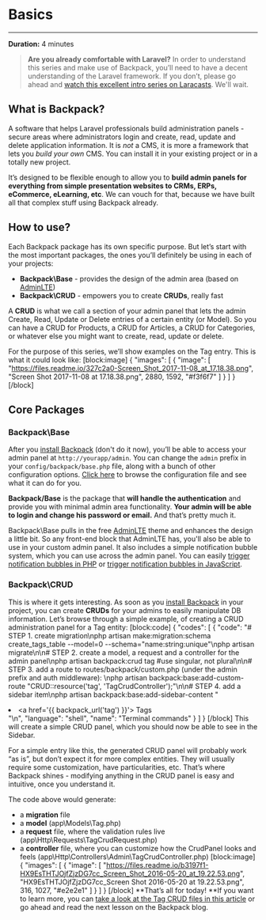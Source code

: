 # Basics

---

**Duration:** 4 minutes

> **Are you already comfortable with Laravel?** In order to understand this series and make use of Backpack, you’ll need to have a decent understanding of the Laravel framework. If you don’t, please go ahead and [watch this excellent intro series on Laracasts](https://laracasts.com/series/laravel-from-scratch-2017). We'll wait.



## What is Backpack?
A software that helps Laravel professionals build administration panels - secure areas where administrators login and create, read, update and delete application information. It is *not* a CMS, it is more a framework that lets you *build your own* CMS. You can install it in your existing project or in a totally new project. 

It’s designed to be flexible enough to allow you to **build admin panels for everything from simple presentation websites to CRMs, ERPs, eCommerce, eLearning, etc**. We can vouch for that, because we have built all that complex stuff using Backpack already.

## How to use?
Each Backpack package has its own specific purpose. But let’s start with the most important packages, the ones you’ll definitely be using in each of your projects:
- **Backpack\Base** - provides the design of the admin area (based on [AdminLTE](https://adminlte.io/themes/AdminLTE/index2.html))
- **Backpack\CRUD** - empowers you to create **CRUDs**, really fast

A **CRUD** is what we call a section of your admin panel that lets the admin Create, Read, Update or Delete entries of a certain entity (or Model). So you can have a CRUD for Products, a CRUD for Articles, a CRUD for Categories, or whatever else you might want to create, read, update or delete.

For the purpose of this series, we’ll show examples on the Tag entry. This is what it could look like:
[block:image]
{
  "images": [
    {
      "image": [
        "https://files.readme.io/327c2a0-Screen_Shot_2017-11-08_at_17.18.38.png",
        "Screen Shot 2017-11-08 at 17.18.38.png",
        2880,
        1592,
        "#f3f6f7"
      ]
    }
  ]
}
[/block]

## Core Packages

### Backpack\Base
After you [install Backpack](https://laravel-backpack.readme.io/v3.4/docs/install-on-laravel-56) (don't do it now), you’ll be able to access your admin panel at ```http://yourapp/admin```. You can change the ```admin``` prefix in your ```config/backpack/base.php``` file, along with a bunch of other configuration options. [Click here](https://github.com/Laravel-Backpack/Base/blob/master/src/config/backpack/base.php) to browse the configuration file and see what it can do for you.

**Backpack/Base** is the package that **will handle the authentication** and provide you with minimal admin area functionality. **Your admin will be able to login and change his password or email.** And that’s pretty much it. 

Backpack\Base pulls in the free [AdminLTE](https://adminlte.io/themes/AdminLTE/index2.html) theme and enhances the design a little bit. So any front-end block that AdminLTE has, you'll also be able to use in your custom admin panel. It also includes a simple notification bubble system, which you can use across the admin panel. You can easily [trigger notification bubbles in PHP](https://laravel-backpack.readme.io/v3.4/docs/base#section-triggering-notification-bubbles-in-php) or [trigger notification bubbles in JavaScript](https://laravel-backpack.readme.io/v3.4/docs/base#section-triggering-notification-bubbles-in-javascript).


### Backpack\CRUD
This is where it gets interesting. As soon as you [install Backpack](https://laravel-backpack.readme.io/docs/install-on-laravel-56) in your project, you can create **CRUDs** for your admins to easily manipulate DB information. Let’s browse through a simple example, of creating a CRUD administration panel for a Tag entity:
[block:code]
{
  "codes": [
    {
      "code": "# STEP 1. create migration\nphp artisan make:migration:schema create_tags_table --model=0 --schema=\"name:string:unique\"\nphp artisan migrate\n\n# STEP 2. create a model, a request and a controller for the admin panel\nphp artisan backpack:crud tag #use singular, not plural\n\n# STEP 3. add a route to routes/backpack/custom.php (under the admin prefix and auth middleware): \nphp artisan backpack:base:add-custom-route \"CRUD::resource('tag', 'TagCrudController');\"\n\n# STEP 4. add a sidebar item\nphp artisan backpack:base:add-sidebar-content \"<li><a href='{{ backpack_url('tag') }}'><i class='fa fa-tag'></i> <span>Tags</span></a></li>\"\n",
      "language": "shell",
      "name": "Terminal commands"
    }
  ]
}
[/block]
This will create a simple CRUD panel, which you should now be able to see in the Sidebar.

For a simple entry like this, the generated CRUD panel will probably work “as is”, but don’t expect it for more complex entities. They will usually require some customization, have particularities, etc. That’s where Backpack shines - modifying anything in the CRUD panel is easy and intuitive, once you understand it.

The code above would generate:
- a **migration** file
- a **model** (app\Models\Tag.php)
- a **request** file, where the validation rules live (app\Http\Requests\TagCrudRequest.php)
- a **controller** file, where you can customize how the CrudPanel looks and feels (app\Http\Controllers\Admin\TagCrudController.php)
[block:image]
{
  "images": [
    {
      "image": [
        "https://files.readme.io/b3197f1-HX9EsTHTJOjfZjzDG7cc_Screen_Shot_2016-05-20_at_19.22.53.png",
        "HX9EsTHTJOjfZjzDG7cc_Screen Shot 2016-05-20 at 19.22.53.png",
        316,
        1027,
        "#e2e2e1"
      ]
    }
  ]
}
[/block]
**That’s all for today! **If you want to learn more, you can [take a look at the Tag CRUD files in this article](https://laravel-backpack.readme.io/v3.4/docs/crud-example) or go ahead and read the next lesson on the Backpack blog.